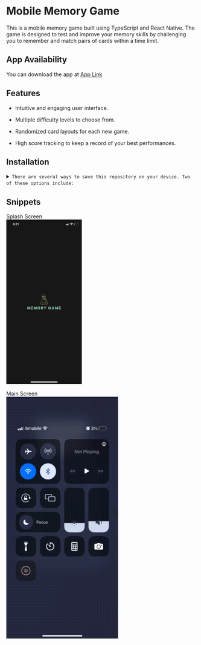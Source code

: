 # Mobile Memory Game

This is a mobile memory game built using TypeScript and React Native. The game is designed to test and improve your memory skills by challenging you to remember and match pairs of cards within a time limit.

## App Availability

You can download the app at [App Link](https://expo.dev/@carrot_28/memory-game)

## Features

-   Intuitive and engaging user interface.

-   Multiple difficulty levels to choose from.

-   Randomized card layouts for each new game.

-   High score tracking to keep a record of your best performances.

## Installation

<details>
<summary>
  <code>There are several ways to save this repository on your device. Two of these options include:</code>
</summary>

-   [Downloading repository as ZIP](https://github.com/carrot2803/Mobile-Memory-Game/archive/refs/heads/master.zip)
-   Running the following command in a terminal, provided the [GitHub CLI](https://cli.github.com/) has been previously installed:

```sh
git clone https://github.com/carrot2803/Mobile-Memory-Game.git
```

<code>Install React and dependencies: </code>

Run the following command to install the required dependencies:

```sh
npm i
```

Run the app: Connect your device or emulator, and run the following command to launch the app:

```sh
npm start
```

</details>

## Snippets

Splash Screen<br/>
![Screenshot 1](assets/snippets/snippet1.png)

Main Screen<br/>
![Video snippet](assets/snippets/snippet2.gif)
